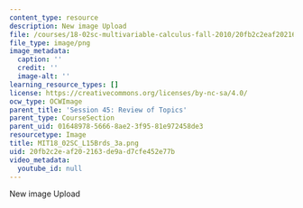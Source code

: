```yaml
---
content_type: resource
description: New image Upload
file: /courses/18-02sc-multivariable-calculus-fall-2010/20fb2c2eaf202163de9ad7cfe452e77b_MIT18_02SC_L15Brds_3a.png
file_type: image/png
image_metadata:
  caption: ''
  credit: ''
  image-alt: ''
learning_resource_types: []
license: https://creativecommons.org/licenses/by-nc-sa/4.0/
ocw_type: OCWImage
parent_title: 'Session 45: Review of Topics'
parent_type: CourseSection
parent_uid: 01648978-5666-8ae2-3f95-81e972458de3
resourcetype: Image
title: MIT18_02SC_L15Brds_3a.png
uid: 20fb2c2e-af20-2163-de9a-d7cfe452e77b
video_metadata:
  youtube_id: null
---
```

New image Upload